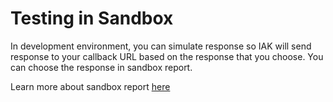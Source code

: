 # Testing in Sandbox

In development environment, you can simulate response so IAK will send response to your callback URL based on the response that you choose. You can choose the response in sandbox report. 

Learn more about sandbox report [here](https://iak-api.stoplight.io/docs/developer-documentation/docs/integration/sandbox-report.md)
